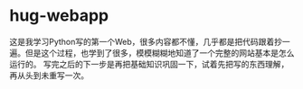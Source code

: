 # hug-webapp
这是我学习Python写的第一个Web，很多内容都不懂，几乎都是把代码跟着抄一遍。但是这个过程，也学到了很多，模模糊糊地知道了一个完整的网站基本是怎么运行的。
写完之后的下一步是再把基础知识巩固一下，试着先把写的东西理解，再从头到未重写一次。
